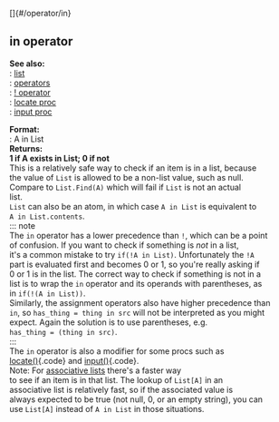 []{#/operator/in}    
## in operator    
**See also:**    
:   [list](/ref/list)    
:   [operators](/ref/operator)    
:   [! operator](/ref/operator/!)    
:   [locate proc](/ref/proc/locate)    
:   [input proc](/ref/proc/input)    
<!-- -->    
**Format:**    
:   A in List    
**Returns:**    
**1 if A exists in List; 0 if not**    
This is a relatively safe way to check if an item is in a list, because    
the value of `List` is allowed to be a non-list value, such as null.    
Compare to `List.Find(A)` which will fail if `List` is not an actual    
list.    
`List` can also be an atom, in which case `A in List` is equivalent to    
`A in List.contents`.    
::: note    
The `in` operator has a lower precedence than `!`, which can be a point    
of confusion. If you want to check if something is *not* in a list,    
it\'s a common mistake to try `if(!A in List)`. Unfortunately the `!A`    
part is evaluated first and becomes 0 or 1, so you\'re really asking if    
0 or 1 is in the list. The correct way to check if something is not in a    
list is to wrap the `in` operator and its operands with parentheses, as    
in `if(!(A in List))`.    
Similarly, the assignment operators also have higher precedence than    
`in`, so `has_thing = thing in src` will not be interpreted as you might    
expect. Again the solution is to use parentheses, e.g.    
`has_thing = (thing in src)`.    
:::    
The `in` operator is also a modifier for some procs such as    
[locate()](/ref/proc/locate){.code} and [input()](/ref/proc/input){.code}.    
Note: For [associative lists](/ref/list/associations) there\'s a faster way    
to see if an item is in that list. The lookup of `List[A]` in an    
associative list is relatively fast, so if the associated value is    
always expected to be true (not null, 0, or an empty string), you can    
use `List[A]` instead of `A in List` in those situations.  